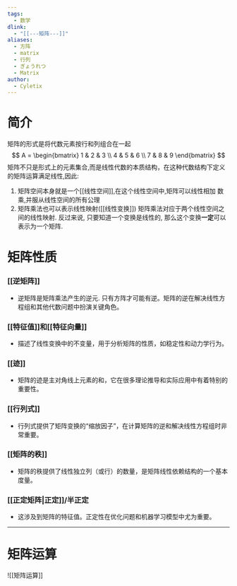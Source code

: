 ```yaml
---
tags:
  - 数学
dlink:
  - "[[---矩阵---]]"
aliases:
  - 方阵
  - matrix
  - 行列
  - ぎょうれつ
  - Matrix
author:
  - Cyletix
---
```

# 简介
矩阵的形式是将代数元素按行和列组合在一起
$$
A = \begin{bmatrix} 1 & 2 & 3 \\ 4 & 5 & 6 \\ 7 & 8 & 9 \end{bmatrix}
$$
矩阵不只是形式上的元素集合,而是线性代数的本质结构，在这种代数结构下定义的矩阵运算满足线性,因此: 
1. 矩阵空间本身就是一个[[线性空间]],在这个线性空间中,矩阵可以线性相加 数乘,并服从线性空间的所有公理
2. 矩阵乘法也可以表示线性映射([[线性变换]]) 矩阵乘法对应于两个线性空间之间的线性映射. 反过来说, 只要知道一个变换是线性的, 那么这个变换**一定**可以表示为一个矩阵. 

# 矩阵性质
### [[逆矩阵]]
- 逆矩阵是矩阵乘法产生的逆元. 只有方阵才可能有逆。矩阵的逆在解决线性方程组和其他代数问题中扮演关键角色。
### [[特征值]]和[[特征向量]]
- 描述了线性变换中的不变量，用于分析矩阵的性质，如稳定性和动力学行为。
### [[迹]]
- 矩阵的迹是主对角线上元素的和，它在很多理论推导和实际应用中有着特别的重要性。
### [[行列式]]
- 行列式提供了矩阵变换的“缩放因子”，在计算矩阵的逆和解决线性方程组时非常重要。
### [[矩阵的秩]]
- 矩阵的秩提供了线性独立列（或行）的数量，是矩阵线性依赖结构的一个基本度量。
### [[正定矩阵|正定]]/半正定
- 这涉及到矩阵的特征值。正定性在优化问题和机器学习模型中尤为重要。

---
# 矩阵运算

![[矩阵运算]]
